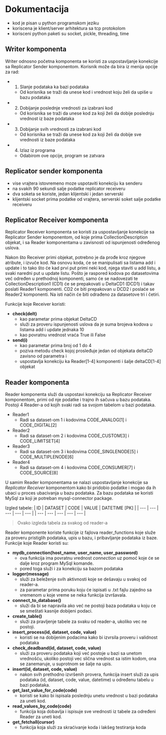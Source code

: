 # Dokumentacija
- kod je pisan u python programskom jeziku
- koriscena je klient/server arhitektura sa tcp protokolom
- korisceni python paketi su socket, pickle, threading, time

## Writer komponenta
  Writer odnosno početna komponenta se koristi za uspostavljanje konekcije sa Replicator Sender komponentom. Korisnik može da bira iz menija opcije za rad:
  - 1. Slanje podataka ka bazi podataka
      - Od korisnika se traži da unese kod i vrednost koju želi da upiše u bazu podataka
  - 2. Dobijanje poslednje vrednosti za izabrani kod
      - Od korisnika se traži da unese kod za koji želi da dobije poslednju vrednost iz baze podataka
  - 3. Dobijanje svih vrednosti za izabrani kod
      - Od korisnika se traži da unese kod za koji želi da dobije sve vrednosti iz baze podataka
  - 4. Izlaz iz programa
      - Odabirom ove opcije, program se zatvara 

## Replicator sender komponenta
- vise vrajtera istovremeno moze uspotaviti konekciju ka senderu
- na svakih 90 sekundi salje podatke replicator receiveru
- dva soketa se koriste, jedan klijentski i jedan serverski
-  klijentski socket prima podatke od vrajtera, serverski soket salje podatke receiveru

## Replicator Receiver komponenta
  Replicator Receiver komponenta se koristi za uspostavljanje konekcije sa Replicator Sender komponentom, od koje prima CollectionDescription objekat, i sa Reader komponentama u zavisnosti od ispunjenosti određenog uslova. 

  Nakon što Receiver primi objekat, potrebno je da prođe kroz njegove atribute, i izvuče kod. Na osnovu koda, će se manipulisati sa listama add i update i to tako što će kad prvi put primi neki kod, njega staviti u add listu, a svaki naredni put u update listu.
  Pošto je raspored kodova po datasetovima već određen u prethodnoj komponenti, samo će se nadovezati te CollectionDescription1 (CD1) će se prepakovati u DeltaCD1 (DCD1) i takav poslati Reader1 komponenti. CD2 će biti prepakovan u DCD2 i poslaće se Reader2 komponenti. Na isti način će biti odrađeno za datasetove tri i četiri.

  Funkcije koje Receiver koristi:
  - **check(delt)**
    - kao parametar prima objekat DeltaCD
    - služi za proveru ispunjenosti uslova da je suma brojeva kodova u listama add i update jednaka 10
    - kao povratnu vrednost vraća True ili False
  - **send(i)**
    - kao parametar prima broj od 1 do 4
    - poziva metodu check kojoj prosleđuje jedan od objekata deltaCD zavisno od parametra i
    - uspostavlja konekciju ka Reader[1-4] komponenti i šalje deltaCD[1-4] objekat

## Reader komponenta
Reader komponenta služi da uspostavi konekciju sa Replicator Receiver komponentom, primi od nje podatke i trajno ih sačuva u bazu podataka.
Postoji 4 Reader-a od kojih svaki radi sa svojom tabelom u bazi podataka.
- Reader1
  - Radi sa dataset-om 1 i kodovima CODE_ANALOG[1] i CODE_DIGITAL[2]
- Reader2
  - Radi sa dataset-om 2 i kodovima CODE_CUSTOM[3] i CODE_LIMITSET[4]
- Reader3
  - Radi sa dataset-om 3 i kodovima CODE_SINGLENODE[5] i CODE_MULTIPLENODE[6]
- Reader4
  - Radi sa dataset-om 4 i kodovima CODE_CONSUMER[7] i CODE_SOURCE[8]

U samim Reader komponentama se nalazi uspostavljanje konekcije sa <i>Replicator Receiver</i> komponentom kako bi pridobio podatke i mogao da ih ubaci u proces ubacivanja u bazu podataka.
Za bazu podataka se koristi MySql za koji je potreban mysql-connector package.

Izgled tabele:
| ID | DATASET | CODE | VALUE | DATETIME [PK] |
| --- | --- | --- | --- | --- |
| --- | --- | --- | --- | --- |
> Ovako izgleda tabela za svakog od reader-a

Reader komponente koriste funkcije iz fajlova reader_functions koje služe za proveru pristiglih podataka, upis u bazu, i pribavljanje podataka iz baze.
Funkcije koje Reader koristi su:
- **mydb_connection(host_name, user_name, user_password)**
  - ova funkcija ima povratnu vrednost <i>connection</i> uz pomoć koje će se dalje kroz program MySql komande.
  - pored toga služi i za konekciju sa bazom podataka
- **logger(message)**
  - služi za beleženje svih aktivnosti koje se dešavaju u svakoj od reader-a.
  - za parametar prima poruku koju će ispisati u .txt fajlu zajedno sa vremenom u koje vreme se neka funkcija izvršavala.
- **connect_to_database()**
  - služi da bi se napravila ako već ne postoji baza podataka u koju ce se smeštati kasnije dobijeni podaci.
- **create_table()**
  - služi za pravljenje tabele za svaku od reader-a, ukoliko vec ne postoji.
- **insert_process(id, dataset, code, value)**
  - koristi se na dobijenim podacima kako bi izvrsila proveru i validnost podataka
- **check_deadband(id, dataset, code, value)**
  - služi za proveru podataka koji već postoje u bazi sa unetom vrednošću, ukoliko postoji vec slična vrednost sa istim kodom, ona se zanemaruje, u suprotnom se šalje na upis.
- **insert(id, dataset, code, value)**
  - nakon svih prethodno izvršenih provera, funkcija insert služi za upis podataka (id, dataset, code, value, datetime) u određenu tabelu u bazi podataka.
- **get_last_value_for_code(code)**
  - koristi se kako bi ispisala poslednju unetu vrednost u bazi podataka za uneti kod.
- **read_values_by_code(code)**
  - funkcija koja dobavlja i ispisuje sve vrednosti iz tabele za određeni Reader za uneti kod. 
- **get_fetchall(cursor)**
  - funkcija koja služi za skraćivanje koda i lakšeg testiranja koda 
